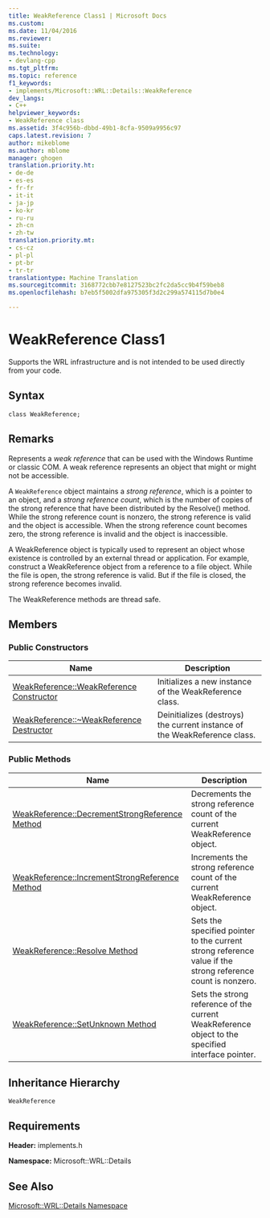 ```yaml
---
title: WeakReference Class1 | Microsoft Docs
ms.custom: 
ms.date: 11/04/2016
ms.reviewer: 
ms.suite: 
ms.technology:
- devlang-cpp
ms.tgt_pltfrm: 
ms.topic: reference
f1_keywords:
- implements/Microsoft::WRL::Details::WeakReference
dev_langs:
- C++
helpviewer_keywords:
- WeakReference class
ms.assetid: 3f4c956b-dbbd-49b1-8cfa-9509a9956c97
caps.latest.revision: 7
author: mikeblome
ms.author: mblome
manager: ghogen
translation.priority.ht:
- de-de
- es-es
- fr-fr
- it-it
- ja-jp
- ko-kr
- ru-ru
- zh-cn
- zh-tw
translation.priority.mt:
- cs-cz
- pl-pl
- pt-br
- tr-tr
translationtype: Machine Translation
ms.sourcegitcommit: 3168772cbb7e8127523bc2fc2da5cc9b4f59beb8
ms.openlocfilehash: b7eb5f5002dfa975305f3d2c299a574115d7b0e4

---
```

# WeakReference Class1
Supports the WRL infrastructure and is not intended to be used directly from your code.  
  
## Syntax  
  
```  
class WeakReference;  
```  
  
## Remarks  
 Represents a *weak reference* that can be used with the Windows Runtime or classic COM. A weak reference represents an object that might or might not be accessible.  
  
 A `WeakReference` object maintains a *strong reference*, which is a pointer to an object, and a *strong reference count*, which is the number of copies of the strong reference that have been distributed by the Resolve() method. While the strong reference count is nonzero, the strong reference is valid and the object is accessible. When the strong reference count becomes zero, the strong reference is invalid and the object is inaccessible.  
  
 A WeakReference object is typically used to represent an object whose existence is controlled by an external thread or application. For example, construct a WeakReference object from a reference to a file object. While the file is open, the strong reference is valid. But if the file is closed, the strong reference becomes invalid.  
  
 The WeakReference methods are thread safe.  
  
## Members  
  
### Public Constructors  
  
|Name|Description|  
|----------|-----------------|  
|[WeakReference::WeakReference Constructor](../windows/weakreference-weakreference-constructor.md)|Initializes a new instance of the WeakReference class.|  
|[WeakReference::~WeakReference Destructor](../windows/weakreference-tilde-weakreference-destructor.md)|Deinitializes (destroys) the current instance of the WeakReference class.|  
  
### Public Methods  
  
|Name|Description|  
|----------|-----------------|  
|[WeakReference::DecrementStrongReference Method](../windows/weakreference-decrementstrongreference-method.md)|Decrements the strong reference count of the current WeakReference object.|  
|[WeakReference::IncrementStrongReference Method](../windows/weakreference-incrementstrongreference-method.md)|Increments the strong reference count of the current WeakReference object.|  
|[WeakReference::Resolve Method](../windows/weakreference-resolve-method.md)|Sets the specified pointer to the current strong reference value if the strong reference count is nonzero.|  
|[WeakReference::SetUnknown Method](../windows/weakreference-setunknown-method.md)|Sets the strong reference of the current WeakReference object to the specified interface pointer.|  
  
## Inheritance Hierarchy  
 `WeakReference`  
  
## Requirements  
 **Header:** implements.h  
  
 **Namespace:** Microsoft::WRL::Details  
  
## See Also  
 [Microsoft::WRL::Details Namespace](../windows/microsoft-wrl-details-namespace.md)


<!--HONumber=Jan17_HO1-->


